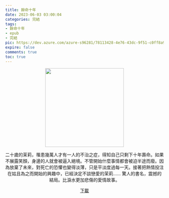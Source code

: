 ```yaml
---
title: 餘命十年
date: 2023-06-03 03:00:04
categories: 完結
tags:
- 餘命十年
- epub
- 完結
pic: https://dev.azure.com/azure-s96281/78113428-4e76-43dc-9f51-c0ff8a913055/_apis/git/repositories/a379171b-de46-4c10-9b0d-00da23959885/items?path=/Epub%20Cover/%E9%A4%98%E5%91%BD%E5%8D%81%E5%B9%B4.jpg&versionDescriptor%5BversionOptions%5D=0&versionDescriptor%5BversionType%5D=0&versionDescriptor%5Bversion%5D=main&resolveLfs=true&%24format=octetStream&api-version=5.0
expire: false
comments: true
toc: true
---
```


<div style="text-align:center" class="kratos-post-content">

<img width="250px" src="https://dev.azure.com/azure-s96281/78113428-4e76-43dc-9f51-c0ff8a913055/_apis/git/repositories/a379171b-de46-4c10-9b0d-00da23959885/items?path=/Epub%20Cover/%E9%A4%98%E5%91%BD%E5%8D%81%E5%B9%B4.jpg&versionDescriptor%5BversionOptions%5D=0&versionDescriptor%5BversionType%5D=0&versionDescriptor%5Bversion%5D=main&resolveLfs=true&%24format=octetStream&api-version=5.0">

<p>
二十歲的茉莉，罹患幾萬人才有一人的不治之症，得知自己只剩下十年壽命。如果不展露笑顏，身邊的人就會被逼入絕境。不管開始什麼事情都會被迫半途而廢。因為放棄了未來，對死亡的恐懼也變得淡薄，只是平淡度過每一天。接著把熱情投注在姑且為之而開始的興趣中，已經決定不談戀愛的茉莉……
驚人的書名，震撼的結局。比淚水更加悲傷的愛情故事。
</p>

<p>
<a href="https://epubdatabase.azurewebsites.net/EBOOKS/EPUB/完結/餘命10年/%E9%A4%98%E5%91%BD10%E5%B9%B4.epub?download=1">下載</a>
</p>

</div>
